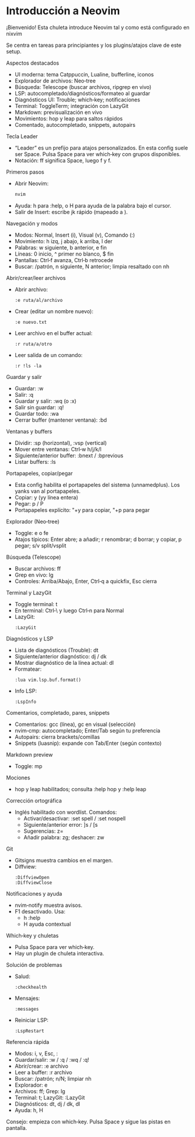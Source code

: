 # Introducción a Neovim

¡Bienvenido! Esta chuleta introduce Neovim tal y como está configurado en nixvim

Se centra en tareas para principiantes y los plugins/atajos clave de este setup.

Aspectos destacados

- UI moderna: tema Catppuccin, Lualine, bufferline, iconos
- Explorador de archivos: Neo‑tree
- Búsqueda: Telescope (buscar archivos, ripgrep en vivo)
- LSP: autocompletado/diagnósticos/formateo al guardar
- Diagnósticos UI: Trouble; which‑key; notificaciones
- Terminal: ToggleTerm; integración con LazyGit
- Markdown: previsualización en vivo
- Movimientos: hop y leap para saltos rápidos
- Comentado, autocompletado, snippets, autopairs

Tecla Leader

- “Leader” es un prefijo para atajos personalizados. En esta config suele ser Space. Pulsa Space para ver which‑key con grupos disponibles.
- Notación: <leader>ff significa Space, luego f y f.

Primeros pasos

- Abrir Neovim:
    ```bash path=null start=null
    nvim
    ```
- Ayuda: <leader>h para :help, o <leader>H para ayuda de la palabra bajo el cursor.
- Salir de Insert: escribe jk rápido (mapeado a <Esc>).

Navegación y modos

- Modos: Normal, Insert (i), Visual (v), Comando (:)
- Movimiento: h izq, j abajo, k arriba, l der
- Palabras: w siguiente, b anterior, e fin
- Líneas: 0 inicio, ^ primer no blanco, $ fin
- Pantallas: Ctrl‑f avanza, Ctrl‑b retrocede
- Buscar: /patrón, n siguiente, N anterior; limpia resaltado con <leader>nh

Abrir/crear/leer archivos

- Abrir archivo:
    ```vim path=null start=null
    :e ruta/al/archivo
    ```
- Crear (editar un nombre nuevo):
    ```vim path=null start=null
    :e nuevo.txt
    ```
- Leer archivo en el buffer actual:
    ```vim path=null start=null
    :r ruta/a/otro
    ```
- Leer salida de un comando:
    ```vim path=null start=null
    :r !ls -la
    ```

Guardar y salir

- Guardar: :w
- Salir: :q
- Guardar y salir: :wq (o :x)
- Salir sin guardar: :q!
- Guardar todo: :wa
- Cerrar buffer (mantener ventana): :bd

Ventanas y buffers

- Dividir: :sp (horizontal), :vsp (vertical)
- Mover entre ventanas: Ctrl‑w h/j/k/l
- Siguiente/anterior buffer: :bnext / :bprevious
- Listar buffers: :ls

Portapapeles, copiar/pegar

- Esta config habilita el portapapeles del sistema (unnamedplus). Los yanks van al portapapeles.
- Copiar: y (yy línea entera)
- Pegar: p / P
- Portapapeles explícito: "+y para copiar, "+p para pegar

Explorador (Neo‑tree)

- Toggle: <leader>e o <leader>fe
- Atajos típicos: Enter abre; a añadir; r renombrar; d borrar; y copiar, p pegar; s/v split/vsplit

Búsqueda (Telescope)

- Buscar archivos: <leader>ff
- Grep en vivo: <leader>lg
- Controles: Arriba/Abajo, Enter, Ctrl‑q a quickfix, Esc cierra

Terminal y LazyGit

- Toggle terminal: <leader>t
- En terminal: Ctrl‑\ y luego Ctrl‑n para Normal
- LazyGit:
    ```vim path=null start=null
    :LazyGit
    ```

Diagnósticos y LSP

- Lista de diagnósticos (Trouble): <leader>dt
- Siguiente/anterior diagnóstico: <leader>dj / <leader>dk
- Mostrar diagnóstico de la línea actual: <leader>dl
- Formatear:
    ```vim path=null start=null
    :lua vim.lsp.buf.format()
    ```
- Info LSP:
    ```vim path=null start=null
    :LspInfo
    ```

Comentarios, completado, pares, snippets

- Comentarios: gcc (línea), gc en visual (selección)
- nvim‑cmp: autocompletado; Enter/Tab según tu preferencia
- Autopairs: cierra brackets/comillas
- Snippets (luasnip): expande con Tab/Enter (según contexto)

Markdown preview

- Toggle: <leader>mp

Mociones

- hop y leap habilitados; consulta :help hop y :help leap

Corrección ortográfica

- Inglés habilitado con wordlist. Comandos:
    - Activar/desactivar: :set spell / :set nospell
    - Siguiente/anterior error: ]s / [s
    - Sugerencias: z=
    - Añadir palabra: zg; deshacer: zw

Git

- Gitsigns muestra cambios en el margen.
- Diffview:
    ```vim path=null start=null
    :DiffviewOpen
    :DiffviewClose
    ```

Notificaciones y ayuda

- nvim‑notify muestra avisos.
- F1 desactivado. Usa:
    - <leader>h :help
    - <leader>H ayuda contextual

Which‑key y chuletas

- Pulsa Space para ver which‑key.
- Hay un plugin de chuleta interactiva.

Solución de problemas

- Salud:
    ```vim path=null start=null
    :checkhealth
    ```
- Mensajes:
    ```vim path=null start=null
    :messages
    ```
- Reiniciar LSP:
    ```vim path=null start=null
    :LspRestart
    ```

Referencia rápida

- Modos: i, v, Esc, :
- Guardar/salir: :w / :q / :wq / :q!
- Abrir/crear: :e archivo
- Leer a buffer: :r archivo
- Buscar: /patrón; n/N; limpiar <leader>nh
- Explorador: <leader>e
- Archivos: <leader>ff; Grep: <leader>lg
- Terminal: <leader>t; LazyGit: :LazyGit
- Diagnósticos: <leader>dt, <leader>dj / <leader>dk, <leader>dl
- Ayuda: <leader>h, <leader>H

Consejo: empieza con which‑key. Pulsa Space y sigue las pistas en pantalla.
